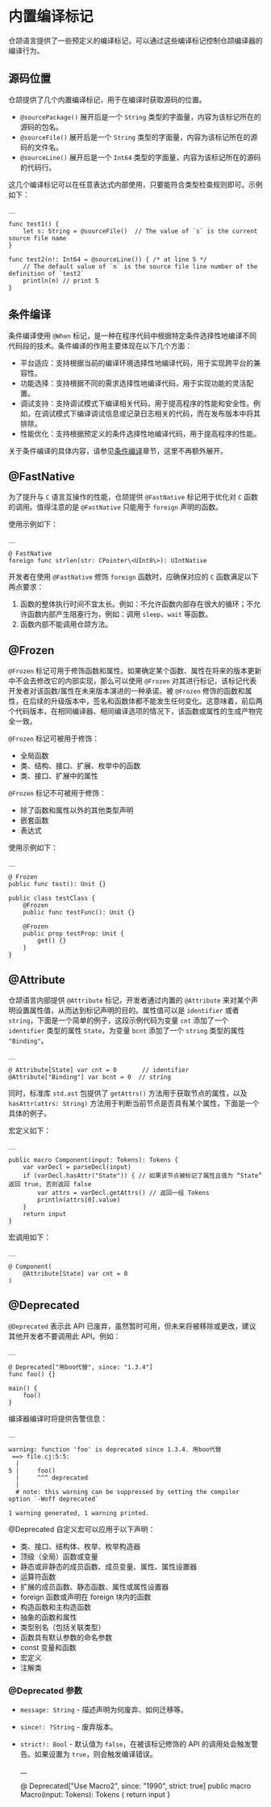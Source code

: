   
# 内置编译标记

仓颉语言提供了一些预定义的编译标记，可以通过这些编译标记控制仓颉编译器的编译行为。

## 源码位置

仓颉提供了几个内置编译标记，用于在编译时获取源码的位置。

  * `@sourcePackage()` 展开后是一个 `String` 类型的字面量，内容为该标记所在的源码的包名。
  * `@sourceFile()` 展开后是一个 `String` 类型的字面量，内容为该标记所在的源码的文件名。
  * `@sourceLine()` 展开后是一个 `Int64` 类型的字面量，内容为该标记所在的源码的代码行。

这几个编译标记可以在任意表达式内部使用，只要能符合类型检查规则即可。示例如下：
    
    __
    
    func test1() {
        let s: String = @sourceFile()  // The value of `s` is the current source file name
    }
    
    func test2(n!: Int64 = @sourceLine()) { /* at line 5 */
        // The default value of `n` is the source file line number of the definition of `test2`
        println(n) // print 5
    }
    
## 条件编译

条件编译使用 `@When` 标记，是一种在程序代码中根据特定条件选择性地编译不同代码段的技术。条件编译的作用主要体现在以下几个方面：

  * 平台适应：支持根据当前的编译环境选择性地编译代码，用于实现跨平台的兼容性。
  * 功能选择：支持根据不同的需求选择性地编译代码，用于实现功能的灵活配置。
  * 调试支持：支持调试模式下编译相关代码，用于提高程序的性能和安全性。例如，在调试模式下编译调试信息或记录日志相关的代码，而在发布版本中将其排除。
  * 性能优化：支持根据预定义的条件选择性地编译代码，用于提高程序的性能。

关于条件编译的具体内容，请参见[条件编译](./user_manual/source_zh_cn/compile_and_build/conditional_compilation.md)章节，这里不再额外展开。

## @FastNative

为了提升与 `C` 语言互操作的性能，仓颉提供 `@FastNative` 标记用于优化对 `C` 函数的调用。值得注意的是 `@FastNative` 只能用于 `foreign` 声明的函数。

使用示例如下：
    
    __
    
    @ FastNative
    foreign func strlen(str: CPointer\<UInt8\>): UIntNative
    
开发者在使用 `@FastNative` 修饰 `foreign` 函数时，应确保对应的 `C` 函数满足以下两点要求：

  1. 函数的整体执行时间不宜太长。例如：不允许函数内部存在很大的循环；不允许函数内部产生阻塞行为，例如：调用 `sleep`、`wait` 等函数。
  2. 函数内部不能调用仓颉方法。

## @Frozen

`@Frozen` 标记可用于修饰函数和属性。如果确定某个函数、属性在将来的版本更新中不会去修改它的内部实现，那么可以使用 `@Frozen` 对其进行标记，该标记代表开发者对该函数/属性在未来版本演进的一种承诺。被 `@Frozen` 修饰的函数和属性，在后续的升级版本中，签名和函数体都不能发生任何变化。这意味着，前后两个代码版本，在相同编译器、相同编译选项的情况下，该函数或属性的生成产物完全一致。

`@Frozen` 标记可被用于修饰：

  * 全局函数
  * 类、结构、接口、扩展、枚举中的函数
  * 类、接口、扩展中的属性

`@Frozen` 标记不可被用于修饰：

  * 除了函数和属性以外的其他类型声明
  * 嵌套函数
  * 表达式

使用示例如下：
    
    __
    
    @ Frozen
    public func test(): Unit {}
    
    public class testClass {
        @Frozen
        public func testFunc(): Unit {}
    
        @Frozen
        public prop testProp: Unit {
            get() {}
        }
    }
    
## @Attribute

仓颉语言内部提供 `@Attribute` 标记，开发者通过内置的 `@Attribute` 来对某个声明设置属性值，从而达到标记声明的目的。属性值可以是 `identifier` 或者 `string`，下面是一个简单的例子，这段示例代码为变量 `cnt` 添加了一个 `identifier` 类型的属性 `State`，为变量 `bcnt` 添加了一个 `string` 类型的属性 `"Binding"`。
    
    __
    
    @ Attribute[State] var cnt = 0       // identifier
    @Attribute["Binding"] var bcnt = 0  // string
    
同时，标准库 `std.ast` 包提供了 `getAttrs()` 方法用于获取节点的属性，以及 `hasAttr(attrs: String)` 方法用于判断当前节点是否具有某个属性，下面是一个具体的例子。

宏定义如下：
    
    __
    
    public macro Component(input: Tokens): Tokens {
        var varDecl = parseDecl(input)
        if (varDecl.hasAttr("State")) { // 如果该节点被标记了属性且值为 “State” 返回 true, 否则返回 false
            var attrs = varDecl.getAttrs() // 返回一组 Tokens
            println(attrs[0].value)
        }
        return input
    }
    
宏调用如下：
    
    __
    
    @ Component(
        @Attribute[State] var cnt = 0
    )
    
## @Deprecated

`@Deprecated` 表示此 API 已废弃，虽然暂时可用，但未来将被移除或更改，建议其他开发者不要调用此 API。例如：
    
    __
    
    @ Deprecated["用boo代替", since: "1.3.4"]
    func foo() {}
    
    main() {
        foo()
    }
    
编译器编译时将提供告警信息：
    
    __
    
    warning: function 'foo' is deprecated since 1.3.4. 用boo代替
     ==> file.cj:5:5:
      |
    5 |     foo()
      |     ^^^ deprecated
      |
      # note: this warning can be suppressed by setting the compiler option `-Woff deprecated`
    
    1 warning generated, 1 warning printed.
    
@Deprecated 自定义宏可以应用于以下声明：

  * 类、接口、结构体、枚举、枚举构造器
  * 顶级（全局）函数或变量
  * 静态或非静态的成员函数、成员变量、属性、属性设置器
  * 运算符函数
  * 扩展的成员函数、静态函数、属性或属性设置器
  * foreign 函数或声明在 foreign 块内的函数
  * 构造函数和主构造函数
  * 抽象的函数和属性
  * 类型别名（包括关联类型）
  * 函数具有默认参数的命名参数
  * const 变量和函数
  * 宏定义
  * 注解类

### @Deprecated 参数

  * `message: String` \- 描述声明为何废弃、如何迁移等。
  * `since!: ?String` \- 废弃版本。
  * `strict!: Bool` \- 默认值为 `false`，在被该标记修饰的 API 的调用处会触发警告。如果设置为 `true`，则会触发编译错误。

    __
    
    @ Deprecated["Use Macro2", since: "1990", strict: true]
    public macro Macro(input: Tokens): Tokens {
        return input
    }